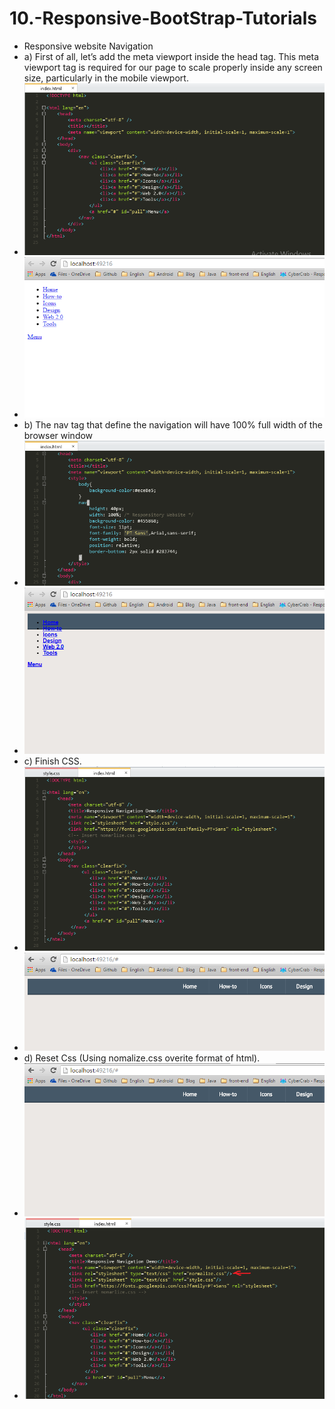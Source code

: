 # 10.-Responsive-BootStrap-Tutorials
- Responsive website Navigation
- a) First of all, let’s add the meta viewport inside the head tag. This meta viewport tag is required for our page to scale properly inside any screen size, particularly in the mobile viewport.
- ![alt tag](https://github.com/danisluis3/10.-Responsive-BootStrap-Tutorials/blob/master/1.png)
- ![alt tag](https://github.com/danisluis3/10.-Responsive-BootStrap-Tutorials/blob/master/2.png)
- b) The nav tag that define the navigation will have 100% full width of the browser window
- ![alt tag](https://github.com/danisluis3/10.-Responsive-BootStrap-Tutorials/blob/master/3.png)
- ![alt tag](https://github.com/danisluis3/10.-Responsive-BootStrap-Tutorials/blob/master/4.png)
- c) Finish CSS. 
- ![alt tag](https://github.com/danisluis3/10.-Responsive-BootStrap-Tutorials/blob/master/5.png)
- ![alt tag](https://github.com/danisluis3/10.-Responsive-BootStrap-Tutorials/blob/master/6.png)
- d) Reset Css (Using nomalize.css overite format of html).
- ![alt tag](https://github.com/danisluis3/10.-Responsive-BootStrap-Tutorials/blob/master/7.png)
- ![alt tag](https://github.com/danisluis3/10.-Responsive-BootStrap-Tutorials/blob/master/8.png)

